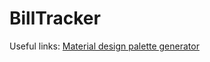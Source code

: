 # BillTracker

Useful links:
[Material design palette generator](http://mcg.mbitson.com/#!?mcgpalette0=%233f51b5)
